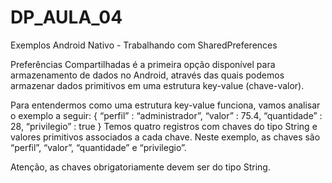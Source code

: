 # DP_AULA_04
Exemplos Android Nativo - Trabalhando com SharedPreferences

Preferências Compartilhadas é a primeira opção disponível para armazenamento de dados no Android, através das quais podemos armazenar 
dados primitivos em uma estrutura key-value (chave-valor).

Para entendermos como uma estrutura key-value funciona, vamos analisar o exemplo a seguir:
{
  “perfil” : “administrador”,
  “valor” : 75.4,
  “quantidade” : 28,
  “privilegio” : true
}
Temos quatro registros com chaves do tipo String e valores primitivos associados a cada chave.
Neste exemplo, as chaves são “perfil”, “valor”, “quantidade” e “privilegio”. 

Atenção, as chaves obrigatoriamente devem ser do tipo String.
